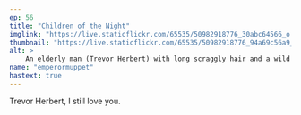 ```yaml
---
ep: 56
title: "Children of the Night"
imglink: "https://live.staticflickr.com/65535/50982918776_30abc64566_o.jpg"
thumbnail: "https://live.staticflickr.com/65535/50982918776_94a69c56a9_q.jpg"
alt: >
    An elderly man (Trevor Herbert) with long scraggly hair and a wild beard. He is wearing red tinted sunglasses and has a worn beanie on his head. He wears a T-Shirt which reads 'Too Old to Die Young'. Along the bottom, text reads 'As you can see Archivist, I am not dead.'
name: "emperormuppet"
hastext: true
---
```

Trevor Herbert, I still love you.